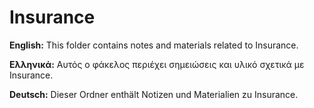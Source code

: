 # Insurance

**English:** This folder contains notes and materials related to Insurance.

**Ελληνικά:** Αυτός ο φάκελος περιέχει σημειώσεις και υλικό σχετικά με Insurance.

**Deutsch:** Dieser Ordner enthält Notizen und Materialien zu Insurance.

